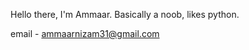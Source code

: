 Hello there, I'm Ammaar.
Basically a noob, likes python.

email - ammaarnizam31@gmail.com


<!---
ammaarnizam/ammaarnizam is a ✨ special ✨ repository because its `README.md` (this file) appears on your GitHub profile.
You can click the Preview link to take a look at your changes.
--->
